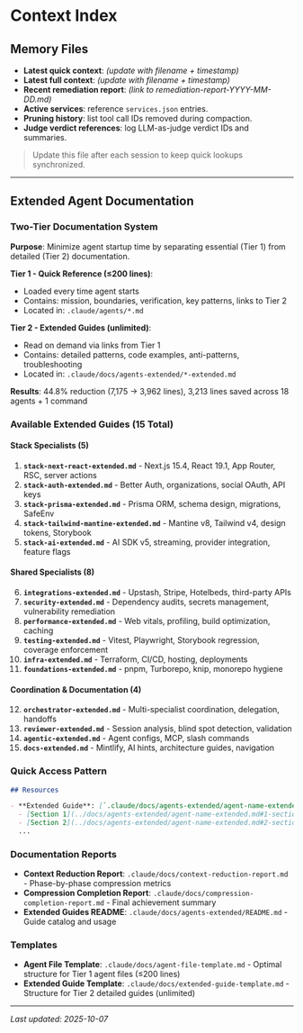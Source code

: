 # Context Index

## Memory Files

- **Latest quick context**: _(update with filename + timestamp)_
- **Latest full context**: _(update with filename + timestamp)_
- **Recent remediation report**: _(link to remediation-report-YYYY-MM-DD.md)_
- **Active services**: reference `services.json` entries.
- **Pruning history**: list tool call IDs removed during compaction.
- **Judge verdict references**: log LLM-as-judge verdict IDs and summaries.

> Update this file after each session to keep quick lookups synchronized.

---

## Extended Agent Documentation

### Two-Tier Documentation System

**Purpose**: Minimize agent startup time by separating essential (Tier 1) from detailed (Tier 2) documentation.

**Tier 1 - Quick Reference (≤200 lines)**:
- Loaded every time agent starts
- Contains: mission, boundaries, verification, key patterns, links to Tier 2
- Located in: `.claude/agents/*.md`

**Tier 2 - Extended Guides (unlimited)**:
- Read on demand via links from Tier 1
- Contains: detailed patterns, code examples, anti-patterns, troubleshooting
- Located in: `.claude/docs/agents-extended/*-extended.md`

**Results**: 44.8% reduction (7,175 → 3,962 lines), 3,213 lines saved across 18 agents + 1 command

### Available Extended Guides (15 Total)

#### Stack Specialists (5)
1. **`stack-next-react-extended.md`** - Next.js 15.4, React 19.1, App Router, RSC, server actions
2. **`stack-auth-extended.md`** - Better Auth, organizations, social OAuth, API keys
3. **`stack-prisma-extended.md`** - Prisma ORM, schema design, migrations, SafeEnv
4. **`stack-tailwind-mantine-extended.md`** - Mantine v8, Tailwind v4, design tokens, Storybook
5. **`stack-ai-extended.md`** - AI SDK v5, streaming, provider integration, feature flags

#### Shared Specialists (8)
6. **`integrations-extended.md`** - Upstash, Stripe, Hotelbeds, third-party APIs
7. **`security-extended.md`** - Dependency audits, secrets management, vulnerability remediation
8. **`performance-extended.md`** - Web vitals, profiling, build optimization, caching
9. **`testing-extended.md`** - Vitest, Playwright, Storybook regression, coverage enforcement
10. **`infra-extended.md`** - Terraform, CI/CD, hosting, deployments
11. **`foundations-extended.md`** - pnpm, Turborepo, knip, monorepo hygiene

#### Coordination & Documentation (4)
12. **`orchestrator-extended.md`** - Multi-specialist coordination, delegation, handoffs
13. **`reviewer-extended.md`** - Session analysis, blind spot detection, validation
14. **`agentic-extended.md`** - Agent configs, MCP, slash commands
15. **`docs-extended.md`** - Mintlify, AI hints, architecture guides, navigation

### Quick Access Pattern

```markdown
## Resources

- **Extended Guide**: [`.claude/docs/agents-extended/agent-name-extended.md`](../docs/agents-extended/agent-name-extended.md)
  - [Section 1](../docs/agents-extended/agent-name-extended.md#1-section-name)
  - [Section 2](../docs/agents-extended/agent-name-extended.md#2-section-name)
  ...
```

### Documentation Reports

- **Context Reduction Report**: `.claude/docs/context-reduction-report.md` - Phase-by-phase compression metrics
- **Compression Completion Report**: `.claude/docs/compression-completion-report.md` - Final achievement summary
- **Extended Guides README**: `.claude/docs/agents-extended/README.md` - Guide catalog and usage

### Templates

- **Agent File Template**: `.claude/docs/agent-file-template.md` - Optimal structure for Tier 1 agent files (≤200 lines)
- **Extended Guide Template**: `.claude/docs/extended-guide-template.md` - Structure for Tier 2 detailed guides (unlimited)

---

*Last updated: 2025-10-07*
